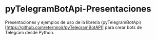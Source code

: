 # pyTelegramBotApi-Presentaciones

Presentaciones y ejemplos de uso de la libreria (pyTelegramBotApi)[https://github.com/eternnoir/pyTelegramBotAPI] para crear bots de Telegram desde Python.
